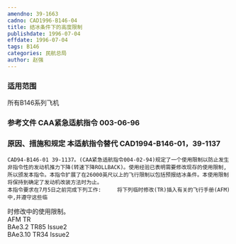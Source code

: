 ```yaml
---
amendno: 39-1663  
cadno: CAD1996-B146-04  
title: 结冰条件下的高度限制  
publishdate: 1996-07-04  
effdate: 1996-07-04  
tags: B146  
categories: 民航总局  
author: 赵强  
---
```

  
### 适用范围  
所有B146系列飞机  
  
<!--more-->  
### 参考文件    CAA紧急适航指令 003-06-96  
  
### 原因、措施和规定 本适航指令替代 CAD1994-B146-01，39-1137  
    CAD94-B146-01 39-1137。(CAA紧急适航指令004-02-94)规定了一个使用限制以防止发生非指令性的发动机推力下降(转速下降ROLLBACK)。使用经验已表明需要修改现存的使用限制,所以颁发本指令。本指令扩展了在26000英尺以上的飞行限制以包括预报结冰条件。本使用限制将保持到确定了发动机改装方法时为止。  
    本指令要求在7月5日之前完成下列工作:     将下列临时修改(TR)插入有关的飞行手册(AFM)中,并遵守这些临  
时修改中的使用限制。  
AFM  TR  
BAe3.2  TR85 Issue2  
BAe3.10  TR34 Issue2  
  
  
